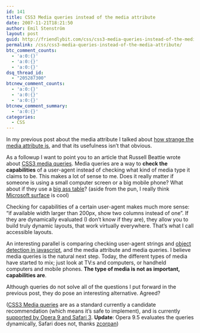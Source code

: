 ```yaml
---
id: 141
title: CSS3 Media queries instead of the media attribute
date: 2007-11-21T18:21:50
author: Emil Stenström
layout: post
guid: http://friendlybit.com/css/css3-media-queries-instead-of-the-media-attribute/
permalink: /css/css3-media-queries-instead-of-the-media-attribute/
btc_comment_counts:
  - 'a:0:{}'
  - 'a:0:{}'
  - 'a:0:{}'
dsq_thread_id:
  - "205287300"
btcnew_comment_counts:
  - 'a:0:{}'
  - 'a:0:{}'
  - 'a:0:{}'
btcnew_comment_summary:
  - 'a:0:{}'
categories:
  - CSS
---
```

In my previous post about the media attribute I talked about [how strange the media attribute is](http://friendlybit.com/css/media-attribute/), and that its usefulness isn&#8217;t that obvious.

As a followup I want to point you to an article that Russell Beattie wrote about [CSS3 media queries](http://www.russellbeattie.com/blog/css3-and-the-death-of-handheld-stylesheets). Media queries are a way to **check the capabilities** of a user-agent instead of checking what kind of media type it claims to be. This makes a lot of sense to me. Does it really matter if someone is using a small computer screen or a big mobile phone? What about if they use a [big ass table](http://www.youtube.com/watch?v=CZrr7AZ9nCY)? (aside from the pun, I really think [Microsoft surface](http://www.youtube.com/watch?v=rP5y7yp06n0) is cool)

Checking for capabilities of a certain user-agent makes much more sense: &#8220;if available width larger than 200px, show two columns instead of one&#8221;. If they are dynamically evaluated (I don&#8217;t know if they are), they allow you to build truly dynamic layouts, that work virtually everywhere. That&#8217;s what I call accessible layouts.

An interesting parallel is comparing checking user-agent strings and [object detection in javascript](http://developer.apple.com/internet/webcontent/objectdetection.html), and the media attribute and media queries. I believe media queries is the natural next step. Today, the different types of media have started to mix; just look at TV:s and computers, or handheld computers and mobile phones. **The type of media is not as important, capabilities are**.

Although queries do not solve all of the questions I put forward in the previous post, they do pose an interesting alternative. Agreed?

([CSS3 Media queries](http://www.w3.org/TR/css3-mediaqueries/) are as a standard currently a candidate recommendation (which means it&#8217;s safe to implement), and is currently [supported by Opera 9 and Safari 3](http://www.css3.info/preview/media-queries/). **Update**: Opera 9.5 evaluates the queries dynamically, Safari does not, thanks [zcorpan](http://simon.html5.org/))
